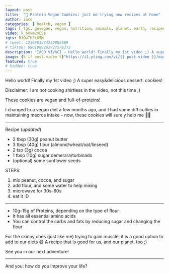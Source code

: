 ```yaml
---
layout: post
title:  "🍪 Protein Vegan Cookies: just me trying new recipes at home"
author: iaco
categories: [ health, vegan ]
tags: [ tgc, govegan, vegan, nutrition, animals, planet, earth, recipes, cookie ]
video: k_bXvm2oESs
igtv: B1OwTHPiG5M
# tweet: 1236801534240882689
# tiktok: 6801989263727578373
description: "IΛCO VIVΛCI — Hello world! Finally my 1st video ;) A super easy&delicious dessert: cookies! Disclaimer: ..."
image: {% if post.video %}"https://i1.ytimg.com/vi/{{ post.video }}/maxresdefault.jpg"{% endif %}
featured: true
# hidden: true
---
```


Hello world!
Finally my 1st video ;)
A super easy&delicious dessert: cookies!

Disclaimer: I am not cooking shirtless in the video, not this time ;)

These cookies are vegan and full-of-proteins!

I changed to a vegan diet a few months ago, and I had some difficulties in maintaining macros intake – now, these cookies will surely help me 💪😃

___

Recipe (*updated*)
+ 2 tbsp (30g) peanut butter
+ 3 tbsp (40g) flour (almond/wheat/oat/linseed)
+ 2 tsp (3g) cocoa
+ 1 tbsp (10g) sugar demerara/turbinado
+ (optional) some sunflower seeds

STEPS:
1. mix peanut, cocoa, and sugar
2. add flour, and some water to help mixing
3. microwave for 30s–60s
4. eat it :D

___

* 10g–15g of Proteins, depending on the type of flour
* It has all essential amino acids
* You can control the carbs and fats by reducing sugar and changing the flour

For the skinny ones (just like me) trying to gain muscle, it is a good option to add to our diets 😋
A recipe that is good for us, and our planet, too ;)

See you in our next adventure!

___

And you: how do you improve your life?
